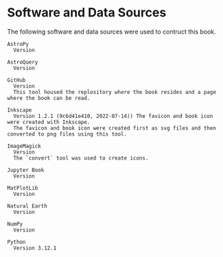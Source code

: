# Software and Data Sources

The following software and data sources were used to contruct this book.  

```{glossary}
AstroPy
  Version
  
AstroQuery
  Version
  
GitHub
  Version
  This tool housed the replository where the book resides and a page where the book can be read.
  
Inkscape
  Version 1.2.1 (9c6d41e410, 2022-07-14)) The favicon and book icon were created with Inkscape.
  The favicon and book icon were created first as svg files and then converted to png files using this tool.
  
ImageMagick
  Version
  The `convert` tool was used to create icons.

Jupyter Book
  Version
  
MatPlotLib
  Version
  
Natural Earth
  Version
  
NumPy
  Version

Python 
  Version 3.12.1
````